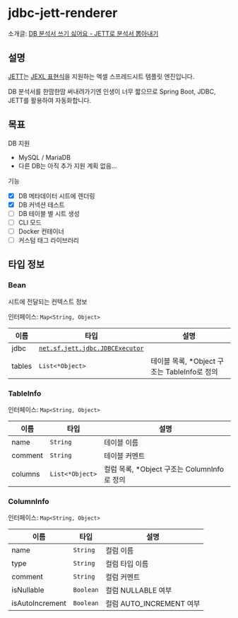# jdbc-jett-renderer

소개글: [DB 분석서 쓰기 싫어요 - JETT로 분석서 뽑아내기](https://blog.cometkim.kr/posts/introduction-to-jdbc-jett-renderer/)

## 설명

[JETT](http://jett.sourceforge.net)는 [JEXL 표현식](http://commons.apache.org/proper/commons-jexl)을 지원하는 엑셀 스프레드시트 템플릿 엔진입니다.

DB 분석서를 한땀한땀 써내려가기엔 인생이 너무 짧으므로 Spring Boot, JDBC, JETT를 활용하여 자동화합니다.

## 목표

DB 지원
- MySQL / MariaDB
- 다른 DB는 아직 추가 지원 계획 없음...

기능
- [x] DB 메타데이터 시트에 렌더링
- [x] DB 커넥션 테스트
- [ ] DB 테이블 별 시트 생성
- [ ] CLI 모드
- [ ] Docker 컨테이너
- [ ] 커스텀 태그 라이브러리

## 타입 정보

### Bean

시트에 전달되는 컨텍스트 정보

인터페이스: `Map<String, Object>`

| 이름 | 타입 | 설명 |
| ---- | ---- | ---- |
| jdbc | [`net.sf.jett.jdbc.JDBCExecutor`](http://jett.sourceforge.net/misc/jdbc_executor.html) |  |
| tables | `List<*Object>` | 테이블 목록, *Object 구조는 TableInfo로 정의 |

### TableInfo

인터페이스: `Map<String, Object>`

| 이름 | 타입 | 설명 |
| ---- | ---- | ---- |
| name | `String` | 테이블 이름 |
| comment | `String` | 테이블 커멘트 |
| columns | `List<*Object>` | 컬럼 목록, *Object 구조는 ColumnInfo로 정의 |

### ColumnInfo

인터페이스: `Map<String, Object>`

| 이름 | 타입 | 설명 |
| ---- | ---- | ---- |
| name | `String` | 컬럼 이름 |
| type | `String` | 컬럼 타입 이름 |
| comment | `String` | 컬럼 커멘트 |
| isNullable | `Boolean` | 컬럼 NULLABLE 여부 |
| isAutoIncrement | `Boolean` | 컬럼 AUTO_INCREMENT 여부 |
